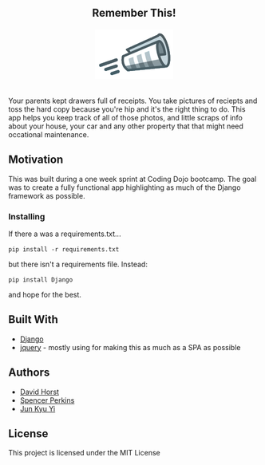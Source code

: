 <h2 align="center">Remember This!</p>
<p align="center">
<img src="apps/main/static/main/img/paperroll-nb.png" />
</p>

##

Your parents kept drawers full of receipts. You take pictures of reciepts and toss the hard copy
because you're hip and it's the right thing to do.  This app helps you keep track of all of
those photos, and little scraps of info about your house, your car and any other property that
that might need occational maintenance. 

## Motivation

This was built during a one week sprint at Coding Dojo bootcamp. The goal was to create a fully
functional app highlighting as much of the Django framework as possible.

### Installing

If there a was a requirements.txt... 

```
pip install -r requirements.txt
```

but there isn't a requirements file.  Instead:

```
pip install Django
```

and hope for the best.

## Built With

* [Django](https://www.djangoproject.com/) 
* [jquery](https://maven.apache.org/) - mostly using for making this as much as a SPA as possible

## Authors

* [David Horst](https://github.com/davidhorst)
* [Spencer Perkins](https://github.com/perkinsb01)
* [Jun Kyu Yi](https://github.com/junkyuyi)

## License

This project is licensed under the MIT License 
